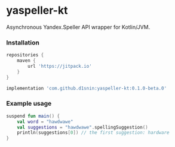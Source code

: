 # yaspeller-kt
Asynchronous Yandex.Speller API wrapper for Kotlin/JVM.

### Installation
```groovy
repositories {
    maven { 
        url 'https://jitpack.io' 
    }
}

implementation 'com.github.d1snin:yaspeller-kt:0.1.0-beta.0'
```

### Example usage
```kotlin
suspend fun main() {
    val word = "hawdwawe"
    val suggestions = "hawdwawe".spellingSuggestion()
    println(suggestions[0]) // the first suggestion: hardware
}
```
